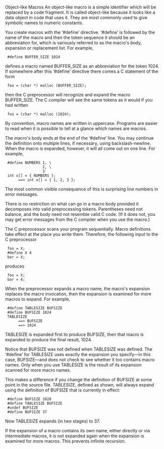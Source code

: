 Object-like Macros
An object-like macro is a simple identifier which will be replaced by a code fragment. It is called object-like because it looks like a data object in code that uses it. They are most commonly used to give symbolic names to numeric constants.

You create macros with the ‘#define’ directive. ‘#define’ is followed by the name of the macro and then the token sequence it should be an abbreviation for, which is variously referred to as the macro's body, expansion or replacement list. For example,

     #define BUFFER_SIZE 1024
defines a macro named BUFFER_SIZE as an abbreviation for the token 1024. If somewhere after this ‘#define’ directive there comes a C statement of the form

     foo = (char *) malloc (BUFFER_SIZE);
then the C preprocessor will recognize and expand the macro BUFFER_SIZE. The C compiler will see the same tokens as it would if you had written

     foo = (char *) malloc (1024);
By convention, macro names are written in uppercase. Programs are easier to read when it is possible to tell at a glance which names are macros.

The macro's body ends at the end of the ‘#define’ line. You may continue the definition onto multiple lines, if necessary, using backslash-newline. When the macro is expanded, however, it will all come out on one line. For example,

     #define NUMBERS 1, \
                     2, \
                     3
     int x[] = { NUMBERS };
          ==> int x[] = { 1, 2, 3 };
The most common visible consequence of this is surprising line numbers in error messages.

There is no restriction on what can go in a macro body provided it decomposes into valid preprocessing tokens. Parentheses need not balance, and the body need not resemble valid C code. (If it does not, you may get error messages from the C compiler when you use the macro.)

The C preprocessor scans your program sequentially. Macro definitions take effect at the place you write them. Therefore, the following input to the C preprocessor

     foo = X;
     #define X 4
     bar = X;
produces

     foo = X;
     bar = 4;
When the preprocessor expands a macro name, the macro's expansion replaces the macro invocation, then the expansion is examined for more macros to expand. For example,

     #define TABLESIZE BUFSIZE
     #define BUFSIZE 1024
     TABLESIZE
          ==> BUFSIZE
          ==> 1024
TABLESIZE is expanded first to produce BUFSIZE, then that macro is expanded to produce the final result, 1024.

Notice that BUFSIZE was not defined when TABLESIZE was defined. The ‘#define’ for TABLESIZE uses exactly the expansion you specify—in this case, BUFSIZE—and does not check to see whether it too contains macro names. Only when you use TABLESIZE is the result of its expansion scanned for more macro names.

This makes a difference if you change the definition of BUFSIZE at some point in the source file. TABLESIZE, defined as shown, will always expand using the definition of BUFSIZE that is currently in effect:

     #define BUFSIZE 1020
     #define TABLESIZE BUFSIZE
     #undef BUFSIZE
     #define BUFSIZE 37
Now TABLESIZE expands (in two stages) to 37.

If the expansion of a macro contains its own name, either directly or via intermediate macros, it is not expanded again when the expansion is examined for more macros. This prevents infinite recursion. 
